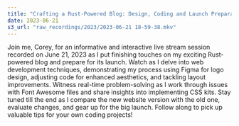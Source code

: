 ```yaml
---
title: "Crafting a Rust-Powered Blog: Design, Coding and Launch Preparation | Live Stream with Corey"
date: 2023-06-21
s3_url: "raw_recordings/2023/2023-06-21 18-59-38.mkv"
---
```


Join me, Corey, for an informative and interactive live stream session recorded on June 21, 2023 as I put finishing touches on my exciting Rust-powered blog and prepare for its launch. Watch as I delve into web development techniques, demonstrating my process using Figma for logo design, adjusting code for enhanced aesthetics, and tackling layout improvements. Witness real-time problem-solving as I work through issues with Font Awesome files and share insights into implementing CSS kits. Stay tuned till the end as I compare the new website version with the old one, evaluate changes, and gear up for the big launch. Follow along to pick up valuable tips for your own coding projects!
